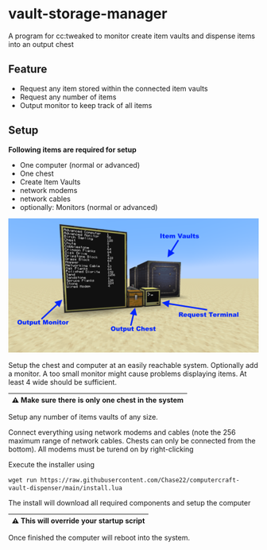 # vault-storage-manager

A program for cc:tweaked to monitor create item vaults and dispense items into an output chest

## Feature
- Request any item stored within the connected item vaults
- Request any number of items
- Output monitor to keep track of all items

## Setup

**Following items are required for setup**
- One computer (normal or advanced)
- One chest
- Create Item Vaults
- network modems
- network cables
- optionally: Monitors (normal or advanced)

![setup](setup.png)

Setup the chest and computer at an easily reachable system. Optionally add a monitor. A too small monitor might cause problems displaying items. At least 4 wide should be sufficient.

| :warning: Make sure there is only one chest in the system |
|-----------------------------------------------------------|

Setup any number of items vaults of any size.

Connect everything using network modems and cables (note the 256 maximum range of network cables. Chests can only be connected from the bottom). All modems must be turend on by right-clicking

Execute the installer using
```shell
wget run https://raw.githubusercontent.com/Chase22/computercraft-vault-dispenser/main/install.lua
```

The install will download all required components and setup the computer

| :warning: This will override your startup script |
|--------------------------------------------------|

Once finished the computer will reboot into the system.